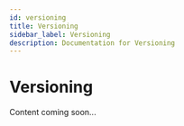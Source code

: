 ```yaml
---
id: versioning
title: Versioning
sidebar_label: Versioning
description: Documentation for Versioning
---
```


# Versioning

Content coming soon...
